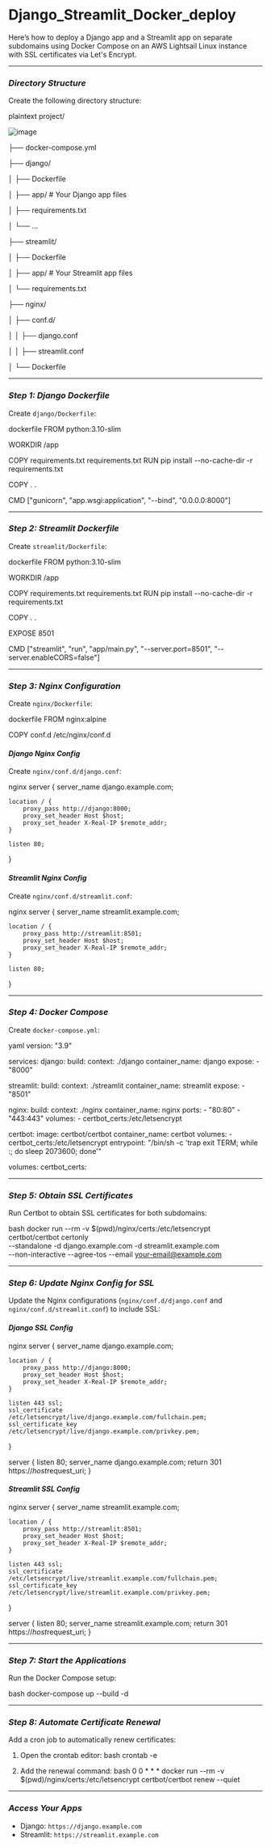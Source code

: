 # Django_Streamlit_Docker_deploy

Here’s how to deploy a Django app and a Streamlit app on separate subdomains using Docker Compose on an AWS Lightsail Linux instance with SSL certificates via Let's Encrypt.

---

### *Directory Structure*
Create the following directory structure:

plaintext
project/

![image](https://github.com/user-attachments/assets/b4a7eb84-93d2-47b9-8ea9-4364617ae5c3)

├── docker-compose.yml

├── django/

│   ├── Dockerfile

│   ├── app/  # Your Django app files

│   ├── requirements.txt

│   └── ...

├── streamlit/

│   ├── Dockerfile

│   ├── app/  # Your Streamlit app files

│   └── requirements.txt

├── nginx/

│   ├── conf.d/

│   │   ├── django.conf

│   │   ├── streamlit.conf

│   └── Dockerfile


---

### *Step 1: Django Dockerfile*
Create `django/Dockerfile`:

dockerfile
FROM python:3.10-slim

WORKDIR /app

COPY requirements.txt requirements.txt
RUN pip install --no-cache-dir -r requirements.txt

COPY . .

CMD ["gunicorn", "app.wsgi:application", "--bind", "0.0.0.0:8000"]


---

### *Step 2: Streamlit Dockerfile*
Create `streamlit/Dockerfile`:

dockerfile
FROM python:3.10-slim

WORKDIR /app

COPY requirements.txt requirements.txt
RUN pip install --no-cache-dir -r requirements.txt

COPY . .

EXPOSE 8501

CMD ["streamlit", "run", "app/main.py", "--server.port=8501", "--server.enableCORS=false"]


---

### *Step 3: Nginx Configuration*
Create `nginx/Dockerfile`:

dockerfile
FROM nginx:alpine

COPY conf.d /etc/nginx/conf.d


#### *Django Nginx Config*
Create `nginx/conf.d/django.conf`:

nginx
server {
    server_name django.example.com;

    location / {
        proxy_pass http://django:8000;
        proxy_set_header Host $host;
        proxy_set_header X-Real-IP $remote_addr;
    }

    listen 80;
}


#### *Streamlit Nginx Config*
Create `nginx/conf.d/streamlit.conf`:

nginx
server {
    server_name streamlit.example.com;

    location / {
        proxy_pass http://streamlit:8501;
        proxy_set_header Host $host;
        proxy_set_header X-Real-IP $remote_addr;
    }

    listen 80;
}


---

### *Step 4: Docker Compose*
Create `docker-compose.yml`:

yaml
version: "3.9"

services:
  django:
    build:
      context: ./django
    container_name: django
    expose:
      - "8000"

  streamlit:
    build:
      context: ./streamlit
    container_name: streamlit
    expose:
      - "8501"

  nginx:
    build:
      context: ./nginx
    container_name: nginx
    ports:
      - "80:80"
      - "443:443"
    volumes:
      - certbot_certs:/etc/letsencrypt

  certbot:
    image: certbot/certbot
    container_name: certbot
    volumes:
      - certbot_certs:/etc/letsencrypt
    entrypoint: "/bin/sh -c 'trap exit TERM; while :; do sleep 2073600; done'"

volumes:
  certbot_certs:


---

### *Step 5: Obtain SSL Certificates*
Run Certbot to obtain SSL certificates for both subdomains:

bash
docker run --rm -v $(pwd)/nginx/certs:/etc/letsencrypt certbot/certbot certonly \
    --standalone -d django.example.com -d streamlit.example.com \
    --non-interactive --agree-tos --email your-email@example.com


---

### *Step 6: Update Nginx Config for SSL*
Update the Nginx configurations (`nginx/conf.d/django.conf` and `nginx/conf.d/streamlit.conf`) to include SSL:

#### *Django SSL Config*
nginx
server {
    server_name django.example.com;

    location / {
        proxy_pass http://django:8000;
        proxy_set_header Host $host;
        proxy_set_header X-Real-IP $remote_addr;
    }

    listen 443 ssl;
    ssl_certificate /etc/letsencrypt/live/django.example.com/fullchain.pem;
    ssl_certificate_key /etc/letsencrypt/live/django.example.com/privkey.pem;
}

server {
    listen 80;
    server_name django.example.com;
    return 301 https://$host$request_uri;
}


#### *Streamlit SSL Config*
nginx
server {
    server_name streamlit.example.com;

    location / {
        proxy_pass http://streamlit:8501;
        proxy_set_header Host $host;
        proxy_set_header X-Real-IP $remote_addr;
    }

    listen 443 ssl;
    ssl_certificate /etc/letsencrypt/live/streamlit.example.com/fullchain.pem;
    ssl_certificate_key /etc/letsencrypt/live/streamlit.example.com/privkey.pem;
}

server {
    listen 80;
    server_name streamlit.example.com;
    return 301 https://$host$request_uri;
}


---

### *Step 7: Start the Applications*
Run the Docker Compose setup:

bash
docker-compose up --build -d


---

### *Step 8: Automate Certificate Renewal*
Add a cron job to automatically renew certificates:

1. Open the crontab editor:
   bash
   crontab -e
   

2. Add the renewal command:
   bash
   0 0 * * * docker run --rm -v $(pwd)/nginx/certs:/etc/letsencrypt certbot/certbot renew --quiet
   

---

### *Access Your Apps*
- Django: `https://django.example.com`
- Streamlit: `https://streamlit.example.com`
